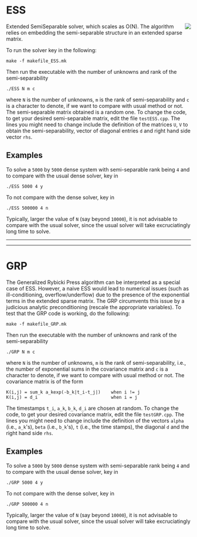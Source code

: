 ESS
===
<img style="float: right" src="https://github.com/sivaramambikasaran/ESS/raw/master/display.png" />

Extended SemiSeparable solver, which scales as O(N). The algorithm relies on embedding the semi-separable structure in an extended sparse matrix.

To run the solver key in the following:

	make -f makefile_ESS.mk

Then run the executable with the number of unknowns and rank of the semi-separability

	./ESS N m c

where `N` is the number of unknowns, `m` is the rank of semi-separability and `c` is a character to denote, if we want to compare with usual method or not. The semi-separable matrix obtained is a random one. To change the code, to get your desired semi-separable matrix, edit the file `testESS.cpp`. The lines you might need to change include the definition of the matrices `U`, `V` to obtain the semi-separability, vector of diagonal entries `d` and right hand side vector `rhs`.

Examples
--------
To solve a `5000` by `5000` dense system with semi-separable rank being `4` and to compare with the usual dense solver, key in

	./ESS 5000 4 y

To not compare with the dense solver, key in

	./ESS 500000 4 n

Typically, larger the value of `N` (say beyond `10000`), it is not advisable to compare with the usual solver, since the usual solver will take excruciatingly long time to solve.

____________
____________

GRP
===

The Generalized Rybicki Press algorithm can be interpreted as a special case of ESS. However, a naive ESS would lead to numerical issues (such as ill-conditioning, overflow/underflow) due to the presence of the exponential terms in the extended sparse matrix. The GRP circumvents this issue by a judicious analytic preconditioning (rescale the appropriate variables). To test that the GRP code is working, do the following:

	make -f makefile_GRP.mk

Then run the executable with the number of unknowns and rank of the semi-separability

	./GRP N m c

where `N` is the number of unknowns, `m` is the rank of semi-separability, i.e., the number of exponential sums in the covariance matrix and `c` is a character to denote, if we want to compare with usual method or not. The covariance matrix is of the form

	K(i,j) = sum_k a_kexp(-b_k|t_i-t_j|)	when i != j
	K(i,j) = d_i						 	when i = j

The timestamps `t_i`, `a_k`, `b_k`, `d_i` are chosen at random. To change the code, to get your desired covariance matrix, edit the file `testGRP.cpp`. The lines you might need to change include the definition of the vectors `alpha` (i.e., `a_k`'s), `beta` (i.e., `b_k`'s), `t` (i.e., the time stamps), the diagonal `d` and the right hand side `rhs`.

Examples
--------
To solve a `5000` by `5000` dense system with semi-separable rank being `4` and to compare with the usual dense solver, key in

	./GRP 5000 4 y

To not compare with the dense solver, key in

	./GRP 500000 4 n

Typically, larger the value of `N` (say beyond `10000`), it is not advisable to compare with the usual solver, since the usual solver will take excruciatingly long time to solve.